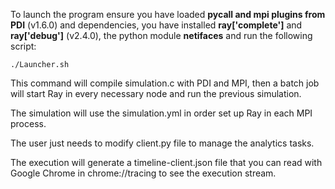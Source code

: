 To launch the program ensure you have loaded **pycall and mpi plugins from PDI** (v1.6.0) and dependencies, you have installed **ray['complete']** and **ray['debug']** (v2.4.0), the python module **netifaces** and run the following script:

 `./Launcher.sh`

 This command will compile simulation.c with PDI and MPI, then a batch job will start Ray in every necessary node and run the previous simulation.

 The simulation will use the simulation.yml in order set up Ray in each MPI process.

 The user just needs to modify client.py file to manage the analytics tasks.

 The execution will generate a timeline-client.json file that you can read with Google Chrome in chrome://tracing to see the execution stream.
